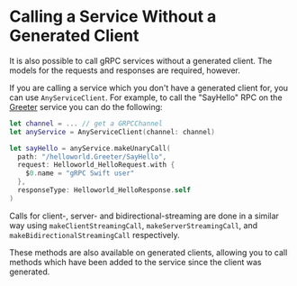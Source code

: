 # Calling a Service Without a Generated Client

It is also possible to call gRPC services without a generated client. The models
for the requests and responses are required, however.

If you are calling a service which you don't have a generated client for, you
can use `AnyServiceClient`. For example, to call the "SayHello" RPC on the
[Greeter][helloworld-source] service you can do the following:

```swift
let channel = ... // get a GRPCChannel
let anyService = AnyServiceClient(channel: channel)

let sayHello = anyService.makeUnaryCall(
  path: "/helloworld.Greeter/SayHello",
  request: Helloworld_HelloRequest.with {
    $0.name = "gRPC Swift user"
  },
  responseType: Helloworld_HelloResponse.self
)
```

Calls for client-, server- and bidirectional-streaming are done in a similar way
using `makeClientStreamingCall`, `makeServerStreamingCall`, and
`makeBidirectionalStreamingCall` respectively.

These methods are also available on generated clients, allowing you to call
methods which have been added to the service since the client was generated.

[helloworld-source]: ../Examples/v1/HelloWorld

